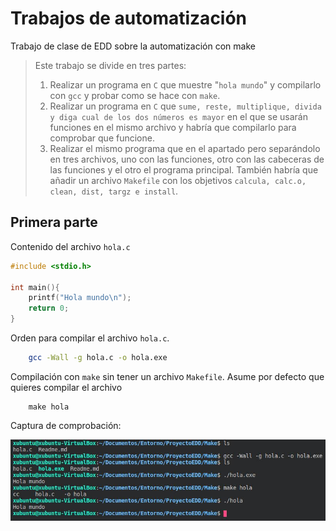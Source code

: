 # Trabajos de automatización

Trabajo de clase de EDD sobre la automatización con make

> Este trabajo se divide en tres partes:
> 1. Realizar un programa en `C` que muestre "`hola mundo`" y compilarlo con `gcc` y probar como se hace con `make`.
> 2. Realizar un programa en `C` que `sume, reste, multiplique, divida y diga cual de los dos números es mayor` en el que se usarán funciones en el mismo archivo y habría que compilarlo para comprobar que funcione.
> 3. Realizar el mismo programa que en el apartado pero separándolo en tres archivos, uno con las funciones, otro con las cabeceras de las funciones y el otro el programa principal. También habría que añadir un archivo `Makefile` con los objetivos `calcula, calc.o, clean, dist, targz e install`.

## Primera parte

Contenido del archivo `hola.c`

```C
#include <stdio.h>

int main(){
    printf("Hola mundo\n");
    return 0;
}
```

Orden para compilar el archivo `hola.c`.

```bash
    gcc -Wall -g hola.c -o hola.exe
```
Compilación con `make` sin tener un archivo `Makefile`. Asume por defecto que quieres compilar el archivo

```
    make hola
```

Captura de comprobación:

![Imagen de comprobación hola](hola.jpg)

